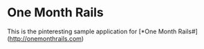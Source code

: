 # One Month Rails

This is the pinteresting sample application for
[*One Month Rails#] (http://onemonthrails.com)